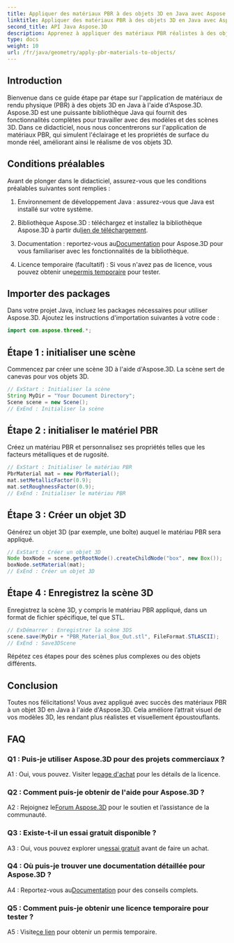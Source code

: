 ```yaml
---
title: Appliquer des matériaux PBR à des objets 3D en Java avec Aspose.3D
linktitle: Appliquer des matériaux PBR à des objets 3D en Java avec Aspose.3D
second_title: API Java Aspose.3D
description: Apprenez à appliquer des matériaux PBR réalistes à des objets 3D en Java à l'aide d'Aspose.3D. Améliorez la qualité visuelle avec le rendu physique.
type: docs
weight: 10
url: /fr/java/geometry/apply-pbr-materials-to-objects/
---
```

## Introduction

Bienvenue dans ce guide étape par étape sur l'application de matériaux de rendu physique (PBR) à des objets 3D en Java à l'aide d'Aspose.3D. Aspose.3D est une puissante bibliothèque Java qui fournit des fonctionnalités complètes pour travailler avec des modèles et des scènes 3D. Dans ce didacticiel, nous nous concentrerons sur l'application de matériaux PBR, qui simulent l'éclairage et les propriétés de surface du monde réel, améliorant ainsi le réalisme de vos objets 3D.

## Conditions préalables

Avant de plonger dans le didacticiel, assurez-vous que les conditions préalables suivantes sont remplies :

1. Environnement de développement Java : assurez-vous que Java est installé sur votre système.

2.  Bibliothèque Aspose.3D : téléchargez et installez la bibliothèque Aspose.3D à partir du[lien de téléchargement](https://releases.aspose.com/3d/java/).

3.  Documentation : reportez-vous au[Documentation](https://reference.aspose.com/3d/java/) pour Aspose.3D pour vous familiariser avec les fonctionnalités de la bibliothèque.

4.  Licence temporaire (facultatif) : Si vous n'avez pas de licence, vous pouvez obtenir une[permis temporaire](https://purchase.aspose.com/temporary-license/) pour tester.

## Importer des packages

Dans votre projet Java, incluez les packages nécessaires pour utiliser Aspose.3D. Ajoutez les instructions d'importation suivantes à votre code :

```java
import com.aspose.threed.*;
```

## Étape 1 : initialiser une scène

Commencez par créer une scène 3D à l'aide d'Aspose.3D. La scène sert de canevas pour vos objets 3D.

```java
// ExStart : Initialiser la scène
String MyDir = "Your Document Directory";
Scene scene = new Scene();
// ExEnd : Initialiser la scène
```

## Étape 2 : initialiser le matériel PBR

Créez un matériau PBR et personnalisez ses propriétés telles que les facteurs métalliques et de rugosité.

```java
// ExStart : Initialiser le matériau PBR
PbrMaterial mat = new PbrMaterial();
mat.setMetallicFactor(0.9);
mat.setRoughnessFactor(0.9);
// ExEnd : Initialiser le matériau PBR
```

## Étape 3 : Créer un objet 3D

Générez un objet 3D (par exemple, une boîte) auquel le matériau PBR sera appliqué.

```java
// ExStart : Créer un objet 3D
Node boxNode = scene.getRootNode().createChildNode("box", new Box());
boxNode.setMaterial(mat);
// ExEnd : Créer un objet 3D
```

## Étape 4 : Enregistrez la scène 3D

Enregistrez la scène 3D, y compris le matériau PBR appliqué, dans un format de fichier spécifique, tel que STL.

```java
// ExDémarrer : Enregistrer la scène 3DS
scene.save(MyDir + "PBR_Material_Box_Out.stl", FileFormat.STLASCII);
// ExEnd : Save3DScene
```

Répétez ces étapes pour des scènes plus complexes ou des objets différents.

## Conclusion

Toutes nos félicitations! Vous avez appliqué avec succès des matériaux PBR à un objet 3D en Java à l'aide d'Aspose.3D. Cela améliore l’attrait visuel de vos modèles 3D, les rendant plus réalistes et visuellement époustouflants.

## FAQ

### Q1 : Puis-je utiliser Aspose.3D pour des projets commerciaux ?

 A1 : Oui, vous pouvez. Visiter le[page d'achat](https://purchase.aspose.com/buy) pour les détails de la licence.

### Q2 : Comment puis-je obtenir de l'aide pour Aspose.3D ?

 A2 : Rejoignez le[Forum Aspose.3D](https://forum.aspose.com/c/3d/18) pour le soutien et l’assistance de la communauté.

### Q3 : Existe-t-il un essai gratuit disponible ?

 A3 : Oui, vous pouvez explorer un[essai gratuit](https://releases.aspose.com/) avant de faire un achat.

### Q4 : Où puis-je trouver une documentation détaillée pour Aspose.3D ?

 A4 : Reportez-vous au[Documentation](https://reference.aspose.com/3d/java/) pour des conseils complets.

### Q5 : Comment puis-je obtenir une licence temporaire pour tester ?

 A5 : Visite[ce lien](https://purchase.aspose.com/temporary-license/) pour obtenir un permis temporaire.